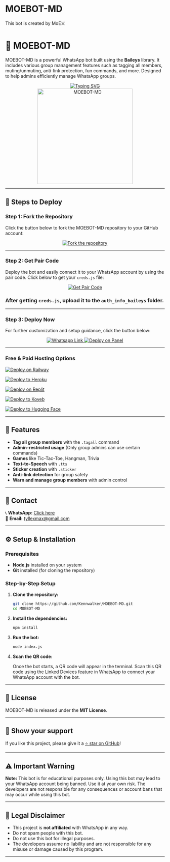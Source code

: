 # MOEBOT-MD
This bot is created by MoE☠️


# 🤖 MOEBOT-MD

MOEBOT-MD is a powerful WhatsApp bot built using the **Baileys** library. It includes various group management features such as tagging all members, muting/unmuting, anti-link protection, fun commands, and more. Designed to help admins efficiently manage WhatsApp groups.

<div align="center"> 
  <a href="https://git.io/typing-svg"> 
    <img src="https://readme-typing-svg.demolab.com?font=Ribeye&size=50&pause=1000&color=33ff00&center=true&width=910&height=100&lines=MOEBOT-MD;Multi+Device+Whatsapp+Bot;Coded+By+MOE+12136061765" alt="Typing SVG" />
  </a> 
</div> 

<div align="center"> 
  <a href="https://wa.me/message/HEYNTN2KD6K7O1"> 
    <img src="https://i.postimg.cc/WbJnHzrq/IMG-4230.jpg" alt="MOEBOT-MD" height="300"> 
  </a> 
</div>

---

## 🚀 Steps to Deploy

### Step 1: Fork the Repository

Click the button below to fork the MOEBOT-MD repository to your GitHub account:

<div align="center">
  <a href="https://github.com/Kennwalker/MOEBOT-MD/fork">
    <img src="https://img.shields.io/badge/Fork-Repository-blue?style=for-the-badge" alt="Fork the repository"/>
  </a>
</div>

---

### Step 2: Get Pair Code

Deploy the bot and easily connect it to your WhatsApp account by using the pair code. Click below to get your `creds.js` file:

<div align="center">
  <a href="https://silva-creds.onrender.com/pair">
    <img src="https://img.shields.io/badge/GET%20PAIR%20CODE-Moe%20Creds-success?style=for-the-badge" alt="Get Pair Code"/>
  </a>
</div>

### After getting `creds.js`, upload it to the `auth_info_baileys` folder.

---

### Step 3: Deploy Now

For further customization and setup guidance, click the button below:

<div align="center">
  <a href="https://wa.me/message/HEYNTN2KD6K7O1">
    <img src="https://img.shields.io/badge/Contact whatsapp-dc3545?style=for-the-badge&logo=whatsapp" alt="Whatsapp Link"/>
  </a>
  <a href="https://bot-hosting.net/">
    <img src="https://img.shields.io/badge/Deploy on Panel-28a745?style=for-the-badge" alt="Deploy on Panel"/>
  </a>
</div>

---

### Free & Paid Hosting Options

[![Deploy on Railway](https://railway.app/button.svg)](https://railway.app/)

[![Deploy to Heroku](https://www.herokucdn.com/deploy/button.svg)](https://heroku.com/deploy?template=https://github.com/your-username/MOEBOT-MD)

[![Deploy on Replit](https://repl.it/badge/github/quiec/whatsasena)](https://repl.it/github/your-username/MOEBOT-MD)

[![Deploy to Koyeb](https://www.koyeb.com/static/images/deploy/button.svg)](https://app.koyeb.com/deploy?type=git&repository=github.com/your-username/MOEBOT-MD&branch=main&name=moebot)

[![Deploy to Hugging Face](https://img.shields.io/badge/%F0%9F%A4%97%20Deploy%20to-Hugging%20Face-blue)](https://huggingface.co/spaces/whatsapp-bot/moebot?duplicate=true)

---

## 📌 Features

- **Tag all group members** with the `.tagall` command  
- **Admin-restricted usage** (Only group admins can use certain commands)  
- **Games** like Tic-Tac-Toe, Hangman, Trivia  
- **Text-to-Speech** with `.tts`  
- **Sticker creation** with `.sticker`  
- **Anti-link detection** for group safety  
- **Warn and manage group members** with admin control  

---

## 💬 Contact

📞 **WhatsApp:** [Click here](https://wa.me/message/HEYNTN2KD6K7O1)  
📧 **Email:** [tyllexmax@gmail.com](mailto:tyllexmax@gmail.com)  

---

## ⚙️ Setup & Installation

### Prerequisites

- **Node.js** installed on your system  
- **Git** installed (for cloning the repository)  

### Step-by-Step Setup

1. **Clone the repository:**

    ```bash
    git clone https://github.com/Kennwalker/MOEBOT-MD.git
    cd MOEBOT-MD
    ```

2. **Install the dependencies:**

    ```bash
    npm install
    ```

3. **Run the bot:**

    ```bash
    node index.js
    ```

4. **Scan the QR code:**  

   Once the bot starts, a QR code will appear in the terminal. Scan this QR code using the Linked Devices feature in WhatsApp to connect your WhatsApp account with the bot.  

---

## 📜 License

MOEBOT-MD is released under the **MIT License**.

---

## 🌟 Show your support

If you like this project, please give it a [⭐️ star on GitHub](https://github.com/Kennwalker/MOEBOT-MD.git)!

---

## ⚠️ Important Warning

**Note:** This bot is for educational purposes only. Using this bot may lead to your WhatsApp account being banned. Use it at your own risk. The developers are not responsible for any consequences or account bans that may occur while using this bot.

---

## 📝 Legal Disclaimer

- This project is **not affiliated** with WhatsApp in any way.  
- Do not spam people with this bot.  
- Do not use this bot for illegal purposes.  
- The developers assume no liability and are not responsible for any misuse or damage caused by this program.  

---
